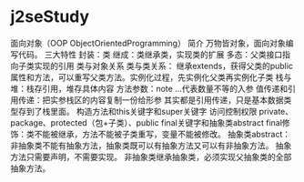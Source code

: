 # j2seStudy
面向对象（OOP ObjectOrientedProgramming）
    简介
        万物皆对象，面向对象编写代码。
    三大特性
        封装：类
        继成：类继承类，实现类的扩展
        多态：父类接口指向子类实现的引用
    类与对象关系
    类与类关系：
        继承extends，获得父类的public属性和方法，可以重写父类方法。实例化过程，先实例化父类再实例化子类
    栈与堆：栈存引用，堆存具体内容
    方法参数：note ...代表数量不等的入参
    值传递和引用传递：把实参栈区的内容复制一份给形参
        其实都是引用传递，只是基本数据类型存到了栈里面。
    构造方法和this关键字和super关键字
    访问控制权限
        private、package、protected（包+子类）、public
    final关键字和抽象类abstract
         final修饰：类不能被继承，方法不能被子类重写，变量不能被修改。
         抽象类abstract：非抽象类不能有抽象方法，抽象类既可以有抽象方法又可以有非抽象方法。
                抽象方法只需要声明，不需要实现。
                非抽象类继承抽象类，必须实现父抽象类的全部抽象方法。